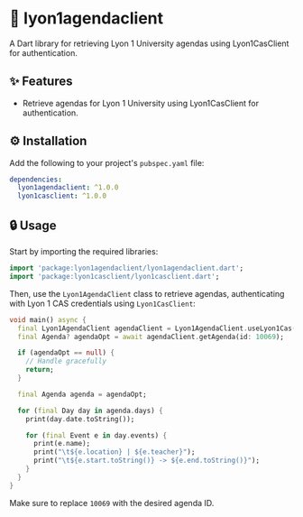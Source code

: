 # 📅 lyon1agendaclient

A Dart library for retrieving Lyon 1 University agendas using Lyon1CasClient for authentication.

## ✨ Features

- Retrieve agendas for Lyon 1 University using Lyon1CasClient for authentication.

## ⚙️ Installation

Add the following to your project's `pubspec.yaml` file:

```yaml
dependencies:
  lyon1agendaclient: ^1.0.0
  lyon1casclient: ^1.0.0
```

## 🔒 Usage

Start by importing the required libraries:

```dart
import 'package:lyon1agendaclient/lyon1agendaclient.dart';
import 'package:lyon1casclient/lyon1casclient.dart';
```

Then, use the `Lyon1AgendaClient` class to retrieve agendas, authenticating with Lyon 1 CAS credentials using `Lyon1CasClient`:

```dart
void main() async {
  final Lyon1AgendaClient agendaClient = Lyon1AgendaClient.useLyon1Cas(Lyon1CasClient());
  final Agenda? agendaOpt = await agendaClient.getAgenda(id: 10069);

  if (agendaOpt == null) {
    // Handle gracefully
    return;
  }

  final Agenda agenda = agendaOpt;

  for (final Day day in agenda.days) {
    print(day.date.toString());

    for (final Event e in day.events) {
      print(e.name);
      print("\t${e.location} | ${e.teacher}");
      print("\t${e.start.toString()} -> ${e.end.toString()}");
    }
  }
}
```

Make sure to replace `10069` with the desired agenda ID.